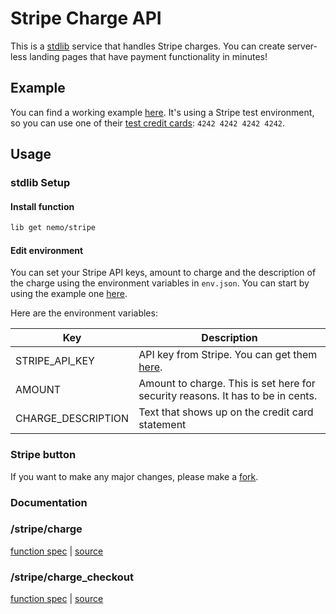 # Stripe Charge API

This is a [stdlib](https://stdlib.com) service that handles Stripe charges. You can create server-less landing pages that have payment functionality in minutes!

## Example

You can find a working example [here](https://nemo.github.com/stripe-f). It's using a Stripe test environment, so you can use one of their [test credit cards](https://stripe.com/docs/testing#cards): `4242 4242 4242 4242`.

## Usage

### stdlib Setup

#### Install function
```bash
lib get nemo/stripe
```

#### Edit environment
You can set your Stripe API keys, amount to charge and the description of the charge using the environment variables in `env.json`. You can start by using the example one [here](/blob/master/env.json-example).

Here are the environment variables:

| Key | Description |
| --- | ----------- |
| STRIPE_API_KEY | API key from Stripe. You can get them [here](https://dashboard.stripe.com/account/apikeys). |
| AMOUNT | Amount to charge. This is set here for security reasons. It has to be in cents. |
| CHARGE_DESCRIPTION | Text that shows up on the credit card statement |

### Stripe button

If you want to make any major changes, please make a [fork](#fork-destination-box).

### Documentation
### /stripe/charge
[function spec](/blob/master/f/charge/function.json) | [source](/blob/master/f/charge/index.js)


### /stripe/charge_checkout
[function spec](/blob/master/f/charge_checkout/function.json) | [source](/blob/master/f/charge_checkout/index.js)
